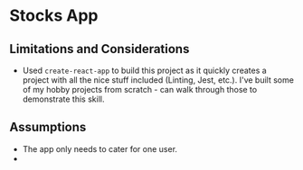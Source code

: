 # Stocks App
## Limitations and Considerations
- Used `create-react-app` to build this project as it quickly creates a project with all the nice stuff included (Linting, Jest, etc.). I've built some of my hobby projects from scratch - can walk through those to demonstrate this skill.


## Assumptions
- The app only needs to cater for one user.
- 
